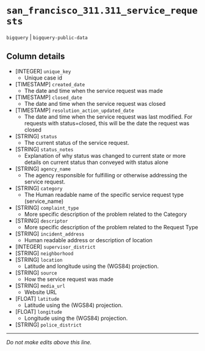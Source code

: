 # `san_francisco_311.311_service_requests`
`bigquery` | `bigquery-public-data`

## Column details
* [INTEGER]   `unique_key`
  - Unique case id
* [TIMESTAMP] `created_date`
  - The date and time when the service request was made
* [TIMESTAMP] `closed_date`
  - The date and time when the service request was closed
* [TIMESTAMP] `resolution_action_updated_date`
  - The date and time when the service request was last modified. For requests with status=closed, this will be the date the request was closed
* [STRING]    `status`
  - The current status of the service request.
* [STRING]    `status_notes`
  - Explanation of why status was changed to current state or more details on current status than conveyed with status alone
* [STRING]    `agency_name`
  - The agency responsible for fulfilling or otherwise addressing the service request.
* [STRING]    `category`
  - The Human readable name of the specific service request type (service_name)
* [STRING]    `complaint_type`
  - More specific description of the problem related to the Category
* [STRING]    `descriptor`
  - More specific description of the problem related to the Request Type
* [STRING]    `incident_address`
  - Human readable address or description of location
* [INTEGER]   `supervisor_district`
* [STRING]    `neighborhood`
* [STRING]    `location`
  - Latitude and longitude using the (WGS84) projection.
* [STRING]    `source`
  - How the service request was made
* [STRING]    `media_url`
  - Website URL
* [FLOAT]     `latitude`
  - Latitude using the (WGS84) projection.
* [FLOAT]     `longitude`
  - Longitude using the (WGS84) projection.
* [STRING]    `police_district`

-------------------------------------------------------------------------------
*Do not make edits above this line.*

